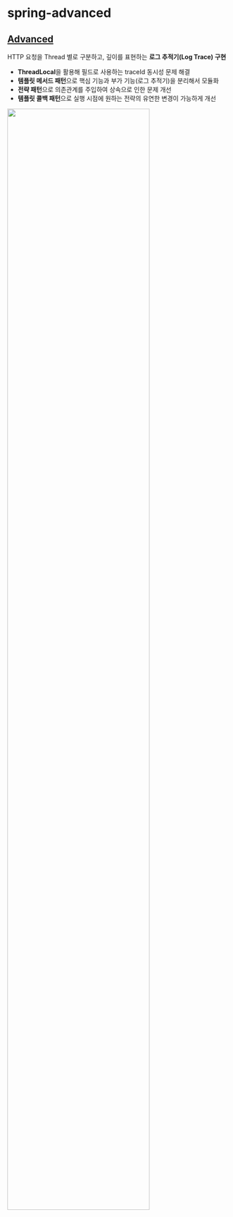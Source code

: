 # spring-advanced

## [Advanced](https://www.notion.so/advanced)

HTTP 요청을 Thread 별로 구분하고, 깊이를 표현하는 **로그 추적기(Log Trace) 구현**
- **ThreadLocal**을 활용해 필드로 사용하는 traceId 동시성 문제 해결
- **템플릿 메서드 패턴**으로 핵심 기능과 부가 기능(로그 추적기)을 분리해서 모듈화
- **전략 패턴**으로 의존관계를 주입하여 상속으로 인한 문제 개선
- **템플릿 콜백 패턴**으로 실행 시점에 원하는 전략의 유연한 변경이 가능하게 개선

<img src="https://user-images.githubusercontent.com/87989933/216826916-208e703f-92a3-40f6-b3e3-68c59b14308b.png" width="80%">

